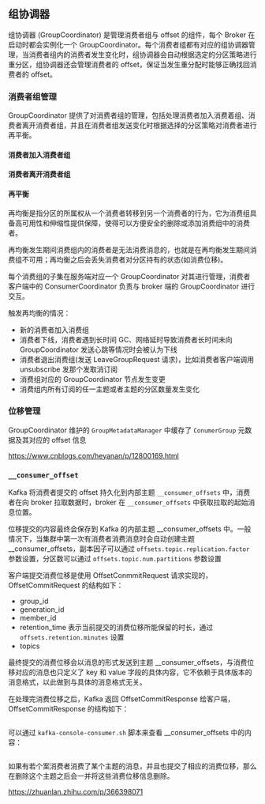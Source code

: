 ## 组协调器

组协调器 (GroupCoordinator) 是管理消费者组与 offset 的组件，每个 Broker 在启动时都会实例化一个 GroupCoordinator。每个消费者组都有对应的组协调器管理，当消费者组内的消费者发生变化时，组协调器会自动根据选定的分区策略进行重分区，组协调器还会管理消费者的 offset，保证当发生重分配时能够正确找回消费者的 offset。

### 消费者组管理

GroupCoordinator 提供了对消费者组的管理，包括处理消费者加入消费着组、消费者离开消费者组，并且在消费者组发送变化时根据选择的分区策略对消费者进行再平衡。

#### 消费者加入消费者组

#### 消费者离开消费者组

#### 再平衡
再均衡是指分区的所属权从一个消费者转移到另一个消费者的行为，它为消费组具备高可用性和伸缩性提供保障，使得可以方便安全的删除或添加消费组中的消费者。

再均衡发生期间消费组内的消费者是无法消费消息的，也就是在再均衡发生期间消费组不可用；再均衡之后会丢失消费者对分区持有的状态(如消费位移)。

每个消费组的子集在服务端对应一个 GroupCoordinator 对其进行管理，消费者客户端中的 ConsumerCoordinator 负责与 broker 端的 GroupCoordinator 进行交互。

触发再均衡的情况：
- 新的消费者加入消费组
- 消费者下线，消费者遇到长时间 GC、网络延时导致消费者长时间未向 GroupCoordinator 发送心跳等情况时会被认为下线
- 消费者退出消费组(发送 LeaveGroupRequest 请求)，比如消费者客户端调用 unsubscribe 发那个发取消订阅
- 消费组对应的 GroupCoordinator 节点发生变更
- 消费组内所有订阅的任一主题或者主题的分区数量发生变化


### 位移管理

GroupCoordinator 维护的 `GroupMetadataManager` 中缓存了 `ConumerGroup` 元数据及其对应的 offset 信息 

https://www.cnblogs.com/heyanan/p/12800169.html


### `__consumer_offset`

Kafka 将消费者提交的 offset 持久化到内部主题 ```__consumer_offsets``` 中，消费者在向 broker 拉取数据时，broker 在 ```__consumer_offsets``` 中获取拉取的起始消息位置。


位移提交的内容最终会保存到 Kafka 的内部主题 __consumer_offsets 中。一般情况下，当集群中第一次有消费者消费消息时会自动创建主题 __consumer_offsets，副本因子可以通过 ```offsets.topic.replication.factor``` 参数设置，分区数可以通过 ```offsets.topic.num.partitions``` 参数设置

客户端提交消费位移是使用 OffsetConmmitRequest 请求实现的，OffsetCommitRequest 的结构如下：
- group_id
- generation_id
- member_id
- retention_time 表示当前提交的消费位移所能保留的时长，通过 ```offsets.retention.minutes``` 设置
- topics

最终提交的消费位移会以消息的形式发送到主题 __consumer_offsets，与消费位移对应的消息也只定义了 key 和 value 字段的具体内容，它不依赖于具体版本的消息格式，以此做到与具体的消息格式无关。

在处理完消费位移之后，Kafka 返回 OffsetCommitResponse 给客户端，OffsetCommitResponse 的结构如下：
```java

```
可以通过 ```kafka-console-consumer.sh``` 脚本来查看 __consumer_offsets 中的内容：
```shell

```
如果有若个案消费者消费了某个主题的消息，并且也提交了相应的消费位移，那么在删除这个主题之后会一并将这些消费位移信息删除。



https://zhuanlan.zhihu.com/p/366398071